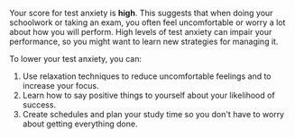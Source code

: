 Your score for test anxiety is **high**. This suggests that when doing your schoolwork or taking an exam, you often feel uncomfortable or worry a lot about how you will perform. High levels of test anxiety can impair your performance, so you might want to learn new strategies for managing it. 

To lower your test anxiety, you can:

1. Use relaxation techniques to reduce uncomfortable feelings and to increase your focus. 
2. Learn how to say positive things to yourself about your likelihood of success.
3. Create schedules and plan your study time so you don't have to worry about getting everything done.
